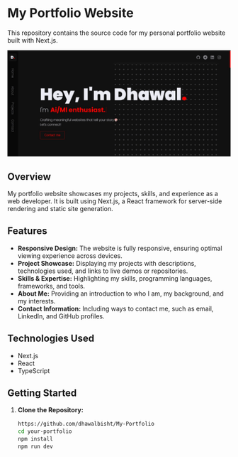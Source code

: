 # My Portfolio Website

This repository contains the source code for my personal portfolio website built with Next.js.

![Portfolio Screenshot](public\project-imgs\screenshot.jpg)

## Overview

My portfolio website showcases my projects, skills, and experience as a web developer. It is built using Next.js, a React framework for server-side rendering and static site generation.

## Features

- **Responsive Design:** The website is fully responsive, ensuring optimal viewing experience across devices.
- **Project Showcase:** Displaying my projects with descriptions, technologies used, and links to live demos or repositories.
- **Skills & Expertise:** Highlighting my skills, programming languages, frameworks, and tools.
- **About Me:** Providing an introduction to who I am, my background, and my interests.
- **Contact Information:** Including ways to contact me, such as email, LinkedIn, and GitHub profiles.

## Technologies Used

- Next.js
- React
- TypeScript

## Getting Started

1. **Clone the Repository:**

   ```bash
   https://github.com/dhawalbisht/My-Portfolio
   cd your-portfolio
   npm install
   npm run dev
   

